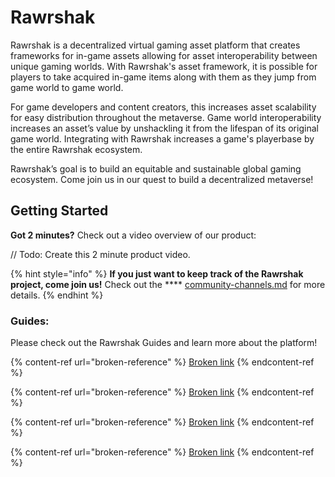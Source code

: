 # Rawrshak

Rawrshak is a decentralized virtual gaming asset platform that creates frameworks for in-game assets allowing for asset interoperability between unique gaming worlds. With Rawrshak's asset framework, it is possible for players to take acquired in-game items along with them as they jump from game world to game world.&#x20;

For game developers and content creators, this increases asset scalability for easy distribution throughout the metaverse. Game world interoperability increases an asset’s value by unshackling it from the lifespan of its original game world. Integrating with Rawrshak increases a game's playerbase by the entire Rawrshak ecosystem.&#x20;

Rawrshak’s goal is to build an equitable and sustainable global gaming ecosystem. Come join us in our quest to build a decentralized metaverse!

## Getting Started

**Got 2 minutes?** Check out a video overview of our product:

// Todo: Create this 2 minute product video.

{% hint style="info" %}
**If you just want to keep track of the Rawrshak project, come join us!** Check out the **** [community-channels.md](rawrshak-platform/community-channels.md "mention") for more details.
{% endhint %}

### Guides:

Please check out the Rawrshak Guides and learn more about the platform!

{% content-ref url="broken-reference" %}
[Broken link](broken-reference)
{% endcontent-ref %}

{% content-ref url="broken-reference" %}
[Broken link](broken-reference)
{% endcontent-ref %}

{% content-ref url="broken-reference" %}
[Broken link](broken-reference)
{% endcontent-ref %}

{% content-ref url="broken-reference" %}
[Broken link](broken-reference)
{% endcontent-ref %}
